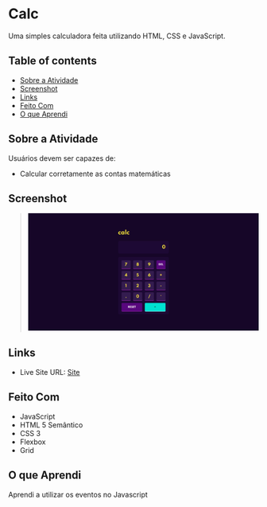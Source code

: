# Calc

Uma simples calculadora feita utilizando HTML, CSS e JavaScript. 

## Table of contents

- [Sobre a Atividade](#sobre-a-atividade)
- [Screenshot](#screenshot)
- [Links](#links)
- [Feito Com](#feito-com)
- [O que Aprendi](#o-que-aprendi)

## Sobre a Atividade

Usuários devem ser capazes de:

- Calcular corretamente as contas matemáticas

## Screenshot

> ![Thumbnail](./assets/img/resultado.png)

## Links

- Live Site URL: [Site]()

## Feito Com

- JavaScript
- HTML 5 Semântico
- CSS 3
- Flexbox
- Grid

## O que Aprendi

Aprendi a utilizar os eventos no Javascript